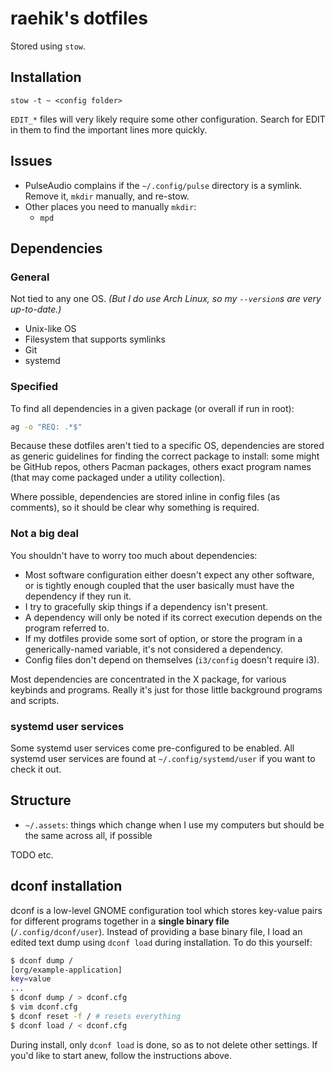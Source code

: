 # raehik's dotfiles
Stored using `stow`.

## Installation

    stow -t ~ <config folder>

`EDIT_*` files will very likely require some other configuration. Search for
EDIT in them to find the important lines more quickly.

## Issues
  * PulseAudio complains if the `~/.config/pulse` directory is a symlink. Remove
    it, `mkdir` manually, and re-stow.
  * Other places you need to manually `mkdir`:
    * `mpd`

## Dependencies
### General
Not tied to any one OS. *(But I do use Arch Linux, so my `--version`s are very
up-to-date.)*

  * Unix-like OS
  * Filesystem that supports symlinks
  * Git
  * systemd

### Specified
To find all dependencies in a given package (or overall if run in root):

```sh
ag -o "REQ: .*$"
```

Because these dotfiles aren't tied to a specific OS, dependencies are stored as
generic guidelines for finding the correct package to install: some might be
GitHub repos, others Pacman packages, others exact program names (that may come
packaged under a utility collection).

Where possible, dependencies are stored inline in config files (as comments), so
it should be clear why something is required.

### Not a big deal
You shouldn't have to worry too much about dependencies:

  * Most software configuration either doesn't expect any other software, or is
    tightly enough coupled that the user basically must have the dependency if
    they run it.
  * I try to gracefully skip things if a dependency isn't present.
  * A dependency will only be noted if its correct execution depends on the
    program referred to.
  * If my dotfiles provide some sort of option, or store the program in a
    generically-named variable, it's not considered a dependency.
  * Config files don't depend on themselves (`i3/config` doesn't require i3).

Most dependencies are concentrated in the X package, for various keybinds and
programs. Really it's just for those little background programs and scripts.

### systemd user services
Some systemd user services come pre-configured to be enabled. All systemd user
services are found at `~/.config/systemd/user` if you want to check it out.

## Structure
  * `~/.assets`: things which change when I use my computers but should be the
    same across all, if possible

TODO etc.

## dconf installation
dconf is a low-level GNOME configuration tool which stores key-value pairs for
different programs together in a **single binary file** (`/.config/dconf/user`).
Instead of providing a base binary file, I load an edited text dump using `dconf
load` during installation. To do this yourself:

```sh
$ dconf dump /
[org/example-application]
key=value
...
$ dconf dump / > dconf.cfg
$ vim dconf.cfg
$ dconf reset -f / # resets everything
$ dconf load / < dconf.cfg
```

During install, only `dconf load` is done, so as to not delete other settings.
If you'd like to start anew, follow the instructions above.
